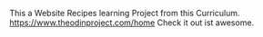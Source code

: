 This a Website Recipes learning Project from this Curriculum. https://www.theodinproject.com/home Check it out ist awesome. 